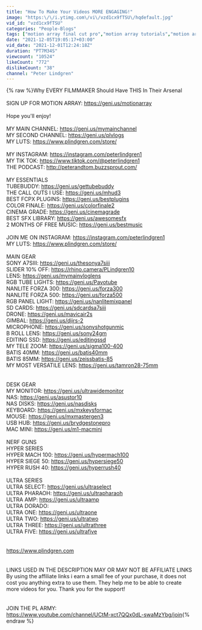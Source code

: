 ```yaml
---
title: "How To Make Your Videos MORE ENGAGING!"
image: "https:\/\/i.ytimg.com\/vi\/vzd1cx9fTSU\/hqdefault.jpg"
vid_id: "vzd1cx9fTSU"
categories: "People-Blogs"
tags: ["motion array final cut pro","motion array tutorials","motion array review"]
date: "2021-12-05T19:05:17+03:00"
vid_date: "2021-12-01T12:24:18Z"
duration: "PT7M34S"
viewcount: "10524"
likeCount: "772"
dislikeCount: "38"
channel: "Peter Lindgren"
---
```

{% raw %}Why EVERY FILMMAKER Should Have THIS In Their Arsenal<br /><br />SIGN UP FOR MOTION ARRAY: <a rel="nofollow" target="blank" href="https://geni.us/motionarray">https://geni.us/motionarray</a><br /><br />Hope you'll enjoy!<br /><br />MY MAIN CHANNEL: <a rel="nofollow" target="blank" href="https://geni.us/mymainchannel">https://geni.us/mymainchannel</a> <br />MY SECOND CHANNEL: <a rel="nofollow" target="blank" href="https://geni.us/plvlogs">https://geni.us/plvlogs</a> <br />MY LUTS: <a rel="nofollow" target="blank" href="https://www.plindgren.com/store/">https://www.plindgren.com/store/</a> <br /><br />MY INSTAGRAM: <a rel="nofollow" target="blank" href="https://instagram.com/peterlindgren1">https://instagram.com/peterlindgren1</a> <br />MY TIK TOK: <a rel="nofollow" target="blank" href="https://www.tiktok.com/@peterlindgren1">https://www.tiktok.com/@peterlindgren1</a> <br />THE PODCAST: <a rel="nofollow" target="blank" href="http://peterandtom.buzzsprout.com/">http://peterandtom.buzzsprout.com/</a><br /><br />MY ESSENTIALS<br />TUBEBUDDY: <a rel="nofollow" target="blank" href="https://geni.us/gettubebuddy">https://geni.us/gettubebuddy</a> <br />THE CALL OUTS I USE: <a rel="nofollow" target="blank" href="https://geni.us/mhud3">https://geni.us/mhud3</a> <br />BEST FCPX PLUGINS: <a rel="nofollow" target="blank" href="https://geni.us/bestplugins">https://geni.us/bestplugins</a> <br />COLOR FINALE: <a rel="nofollow" target="blank" href="https://geni.us/colorfinale2">https://geni.us/colorfinale2</a> <br />CINEMA GRADE: <a rel="nofollow" target="blank" href="https://geni.us/cinemagrade">https://geni.us/cinemagrade</a>  <br />BEST SFX LIBRARY: <a rel="nofollow" target="blank" href="https://geni.us/awesomesfx">https://geni.us/awesomesfx</a>  <br />2 MONTHS OF FREE MUSIC: <a rel="nofollow" target="blank" href="https://geni.us/bestmusic">https://geni.us/bestmusic</a>  <br /><br />JOIN ME ON INSTAGRAM: <a rel="nofollow" target="blank" href="https://instagram.com/peterlindgren1">https://instagram.com/peterlindgren1</a><br />MY LUTS: <a rel="nofollow" target="blank" href="https://www.plindgren.com/store/">https://www.plindgren.com/store/</a><br /><br />MAIN GEAR<br />SONY A7SIII: <a rel="nofollow" target="blank" href="https://geni.us/thesonya7siii">https://geni.us/thesonya7siii</a><br />SLIDER 10% OFF: <a rel="nofollow" target="blank" href="https://rhino.camera/PLindgren10">https://rhino.camera/PLindgren10</a> <br />LENS: <a rel="nofollow" target="blank" href="https://geni.us/mymainvloglens">https://geni.us/mymainvloglens</a><br />RGB TUBE LIGHTS: <a rel="nofollow" target="blank" href="https://geni.us/Pavotube">https://geni.us/Pavotube</a> <br />NANLITE FORZA 300: <a rel="nofollow" target="blank" href="https://geni.us/forza300">https://geni.us/forza300</a>  <br />NANLITE FORZA 500: <a rel="nofollow" target="blank" href="https://geni.us/forza500">https://geni.us/forza500</a> <br />RGB PANEL LIGHT: <a rel="nofollow" target="blank" href="https://geni.us/nanlitemixpanel">https://geni.us/nanlitemixpanel</a> <br />SD CARDS: <a rel="nofollow" target="blank" href="https://geni.us/sdcardsa7siii">https://geni.us/sdcardsa7siii</a> <br />DRONE: <a rel="nofollow" target="blank" href="https://geni.us/mavicair2s">https://geni.us/mavicair2s</a> <br />GIMBAL: <a rel="nofollow" target="blank" href="https://geni.us/djirs-2">https://geni.us/djirs-2</a> <br />MICROPHONE: <a rel="nofollow" target="blank" href="https://geni.us/sonyshotgunmic">https://geni.us/sonyshotgunmic</a> <br />B ROLL LENS: <a rel="nofollow" target="blank" href="https://geni.us/sony24gm">https://geni.us/sony24gm</a> <br />EDITING SSD: <a rel="nofollow" target="blank" href="https://geni.us/editingssd">https://geni.us/editingssd</a> <br />MY TELE ZOOM: <a rel="nofollow" target="blank" href="https://geni.us/sigma100-400">https://geni.us/sigma100-400</a> <br />BATIS 40MM: <a rel="nofollow" target="blank" href="https://geni.us/batis40mm">https://geni.us/batis40mm</a> <br />BATIS 85MM: <a rel="nofollow" target="blank" href="https://geni.us/zeissbatis-85">https://geni.us/zeissbatis-85</a> <br />MY MOST VERSATILE LENS: <a rel="nofollow" target="blank" href="https://geni.us/tamron28-75mm">https://geni.us/tamron28-75mm</a> <br /><br /><br />DESK GEAR<br />MY MONITOR: <a rel="nofollow" target="blank" href="https://geni.us/ultrawidemonitor">https://geni.us/ultrawidemonitor</a> <br />NAS: <a rel="nofollow" target="blank" href="https://geni.us/asustor10">https://geni.us/asustor10</a> <br />NAS DISKS: <a rel="nofollow" target="blank" href="https://geni.us/nasdisks">https://geni.us/nasdisks</a> <br />KEYBOARD: <a rel="nofollow" target="blank" href="https://geni.us/mxkeysformac">https://geni.us/mxkeysformac</a><br />MOUSE: <a rel="nofollow" target="blank" href="https://geni.us/mxmastergen3">https://geni.us/mxmastergen3</a> <br />USB HUB: <a rel="nofollow" target="blank" href="https://geni.us/brydgestonepro">https://geni.us/brydgestonepro</a> <br />MAC MINI: <a rel="nofollow" target="blank" href="https://geni.us/m1-macmini">https://geni.us/m1-macmini</a> <br /><br />NERF GUNS<br />HYPER SERIES<br />HYPER MACH 100: <a rel="nofollow" target="blank" href="https://geni.us/hypermach100">https://geni.us/hypermach100</a><br />HYPER SIEGE 50: <a rel="nofollow" target="blank" href="https://geni.us/hypersiege50">https://geni.us/hypersiege50</a><br />HYPER RUSH 40: <a rel="nofollow" target="blank" href="https://geni.us/hyperrush40">https://geni.us/hyperrush40</a><br /><br />ULTRA SERIES<br />ULTRA SELECT: <a rel="nofollow" target="blank" href="https://geni.us/ultraselect">https://geni.us/ultraselect</a><br />ULTRA PHARAOH: <a rel="nofollow" target="blank" href="https://geni.us/ultrapharaoh">https://geni.us/ultrapharaoh</a><br />ULTRA AMP: <a rel="nofollow" target="blank" href="https://geni.us/ultraamp">https://geni.us/ultraamp</a><br />ULTRA DORADO:<br />ULTRA ONE: <a rel="nofollow" target="blank" href="https://geni.us/ultraone">https://geni.us/ultraone</a><br />ULTRA TWO: <a rel="nofollow" target="blank" href="https://geni.us/ultratwo">https://geni.us/ultratwo</a><br />ULTRA THREE: <a rel="nofollow" target="blank" href="https://geni.us/ultrathree">https://geni.us/ultrathree</a><br />ULTRA FIVE: <a rel="nofollow" target="blank" href="https://geni.us/ultrafive">https://geni.us/ultrafive</a><br /><br /><br /><a rel="nofollow" target="blank" href="https://www.plindgren.com">https://www.plindgren.com</a><br /><br /><br />LINKS USED IN THE DESCRIPTION MAY OR MAY NOT BE AFFILIATE LINKS<br />By using the affiliate links i earn a small fee of your purchase, it does not cost you anything extra to use them. They help me to be able to create more videos for you. Thank you for the support!<br /><br /><br />JOIN THE PL ARMY:<br /><a rel="nofollow" target="blank" href="https://www.youtube.com/channel/UCtM-xct7QQx0dL-swaMzYbg/join">https://www.youtube.com/channel/UCtM-xct7QQx0dL-swaMzYbg/join</a>{% endraw %}
